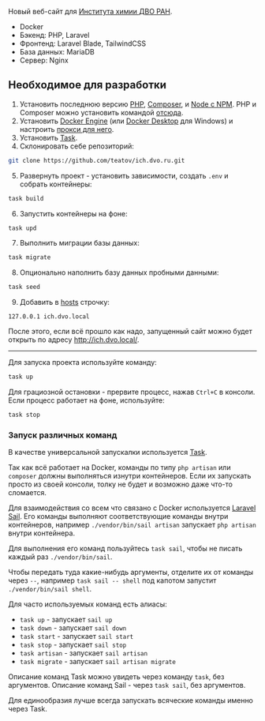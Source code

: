 Новый веб-сайт для [Института химии ДВО РАН](http://www.ich.dvo.ru/).

- Docker
- Бэкенд: PHP, Laravel
- Фронтенд: Laravel Blade, TailwindCSS
- База данных: MariaDB
- Сервер: Nginx

## Необходимое для разработки
1. Установить последнюю версию [PHP](https://www.php.net/downloads.php), [Composer](https://getcomposer.org/download/), и [Node с NPM](https://nodejs.org/en/download). PHP и Composer можно установить командой [отсюда](https://laravel.com/docs/11.x/installation#installing-php).
2. Установить [Docker Engine](https://docs.docker.com/engine/install/) (или [Docker Desktop](https://docs.docker.com/desktop/install/windows-install/) для Windows) и настроить [прокси для него](https://help.reg.ru/support/servery-vps/oblachnyye-servery/rabota-s-serverom/kak-podklyuchitsya-k-lokalnomu-proksi-serveru-docker-io#0).
3. Установить [Task](https://taskfile.dev/installation/#get-the-binary).
4. Склонировать себе репозиторий:
``` bash
git clone https://github.com/teatov/ich.dvo.ru.git
```
5. Развернуть проект - установить зависимости, создать `.env` и собрать контейнеры:
```bash
task build
```
6. Запустить контейнеры на фоне:
```bash
task upd
```
7. Выполнить миграции базы данных:
```bash
task migrate
```
8. Опционально наполнить базу данных пробными данными:
```bash
task seed
```
9. Добавить в [hosts](https://en.wikipedia.org/wiki/Hosts_(file)#Location_in_the_file_system) строчку:
```
127.0.0.1 ich.dvo.local
```

После этого, если всё прошло как надо, запущенный сайт можно будет открыть по адресу http://ich.dvo.local/.

---
Для запуска проекта используйте команду:
```bash
task up
```

Для грациозной остановки - прервите процесс, нажав `Ctrl+C` в консоли. Если процесс работает на фоне, используйте:
```bash
task stop
```

### Запуск различных команд
В качестве универсальной запускалки используется [Task](https://taskfile.dev/).

Так как всё работает на Docker, команды по типу `php artisan` или `composer` должны выполняться изнутри контейнеров. Если их запускать просто из своей консоли, толку не будет и возможно даже что-то сломается.

Для взаимодействия со всем что связано с Docker используется [Laravel Sail](https://laravel.com/docs/11.x/sail). Его команды выполняют соответствующие команды внутри контейнеров, например `./vendor/bin/sail artisan` запускает `php artisan` внутри контейнера.

Для выполнения его команд пользуйтесь `task sail`, чтобы не писать каждый раз `./vendor/bin/sail`.

Чтобы передать туда какие-нибудь аргументы, отделите их от команды через `--`, например `task sail -- shell` под капотом запустит `./vendor/bin/sail shell`.

Для часто используемых команд есть алиасы:
- `task up` - запускает `sail up`
- `task down` - запускает `sail down`
- `task start` - запускает `sail start`
- `task stop` - запускает `sail stop`
- `task artisan` - запускает `sail artisan`
- `task migrate` - запускает `sail artisan migrate`

Описание команд Task можно увидеть через команду `task`, без аргументов. Описание команд Sail - через `task sail`, без аргументов.

Для единообразия лучше всегда запускать всяческие команды именно через Task.
